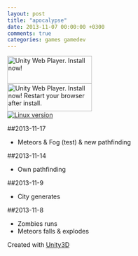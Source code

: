 ```yaml
---
layout: post
title: "apocalypse"
date: 2013-11-07 00:00:00 +0300
comments: true
categories: games gamedev
---
```


<!--more-->

<script type='text/javascript'>
	var gameName = "apocalypse";
</script>

<script type='text/javascript' src='{{ root_url }}/javascripts/web.js'></script>

<div id="unityPlayer">
	<div class="missing">
		<a href="http://unity3d.com/webplayer/" title="Unity Web Player. Install now!">
			<img alt="Unity Web Player. Install now!" src="http://webplayer.unity3d.com/installation/getunity.png" width="193" height="63" />
		</a>
	</div>
	<div class="broken">
		<a href="http://unity3d.com/webplayer/" title="Unity Web Player. Install now! Restart your browser after install.">
			<img alt="Unity Web Player. Install now! Restart your browser after install." src="http://webplayer.unity3d.com/installation/getunityrestart.png" width="193" height="63" />
		</a>
	</div>
</div>
<a href="http://yadi.sk/d/j_IOtIqJCfQae"><img src="http://ctrz.me/resources/pics/tux.png" title="Linux version" alt="Linux version"></a>

##2013-11-17
* Meteors & Fog (test) & new pathfinding

##2013-11-14
* Own pathfinding

##2013-11-9
* City generates


##2013-11-8
* Zombies runs
* Meteors falls & explodes

Created with [Unity3D](http://unity3d.com)